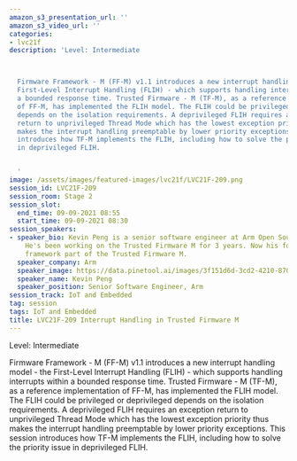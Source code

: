 ```yaml
---
amazon_s3_presentation_url: ''
amazon_s3_video_url: ''
categories:
- lvc21f
description: 'Level: Intermediate 



  Firmware Framework - M (FF-M) v1.1 introduces a new interrupt handling model - the
  First-Level Interrupt Handling (FLIH) - which supports handling interrupts within
  a bounded response time. Trusted Firmware - M (TF-M), as a reference implementation
  of FF-M, has implemented the FLIH model. The FLIH could be privileged or deprivileged
  depends on the isolation requirements. A deprivileged FLIH requires an exception
  return to unprivileged Thread Mode which has the lowest exception priority thus
  makes the interrupt handling preemptable by lower priority exceptions. This session
  introduces how TF-M implements the FLIH, including how to solve the priority issue
  in deprivileged FLIH.


  '
image: /assets/images/featured-images/lvc21f/LVC21F-209.png
session_id: LVC21F-209
session_room: Stage 2
session_slot:
  end_time: 09-09-2021 08:55
  start_time: 09-09-2021 08:30
session_speakers:
- speaker_bio: Kevin Peng is a senior software engineer at Arm Open Source Software.
    He's been working on the Trusted Firmware M for 3 years. Now his focus is on the
    framework part of the Trusted Firmware M.
  speaker_company: Arm
  speaker_image: https://data.pinetool.ai/images/3f151d6d-3cd2-4210-8707-af97ca89f522.jpeg
  speaker_name: Kevin Peng
  speaker_position: Senior Software Engineer, Arm
session_track: IoT and Embedded
tag: session
tags: IoT and Embedded
title: LVC21F-209 Interrupt Handling in Trusted Firmware M
---
```


Level: Intermediate 


Firmware Framework - M (FF-M) v1.1 introduces a new interrupt handling model - the First-Level Interrupt Handling (FLIH) - which supports handling interrupts within a bounded response time. Trusted Firmware - M (TF-M), as a reference implementation of FF-M, has implemented the FLIH model. The FLIH could be privileged or deprivileged depends on the isolation requirements. A deprivileged FLIH requires an exception return to unprivileged Thread Mode which has the lowest exception priority thus makes the interrupt handling preemptable by lower priority exceptions. This session introduces how TF-M implements the FLIH, including how to solve the priority issue in deprivileged FLIH.